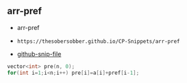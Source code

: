 
## arr-pref

- arr-pref
- ```
  https://thesobersobber.github.io/CP-Snippets/arr-pref
  ```
- [github-snip-file](https://github.com/theSoberSobber/CP-Snippets/blob/main/snippets.json#L117)

```cpp
vector<int> pre(n, 0);
for(int i=1;i<n;i++) pre[i]=a[i]+pref[i-1]; 
```
